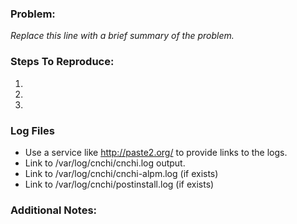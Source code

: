 ### Problem:
*Replace this line with a brief summary of the problem.*

### Steps To Reproduce:
1.
2.
3.

### Log Files
- Use a service like http://paste2.org/ to provide links to the logs.
- Link to /var/log/cnchi/cnchi.log output.
- Link to /var/log/cnchi/cnchi-alpm.log (if exists)
- Link to /var/log/cnchi/postinstall.log (if exists)

### Additional Notes:

